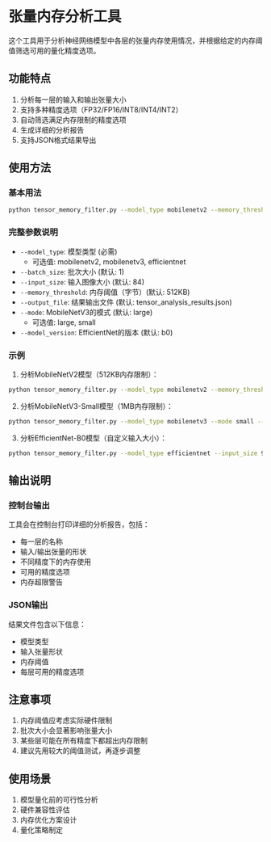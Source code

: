 # 张量内存分析工具

这个工具用于分析神经网络模型中各层的张量内存使用情况，并根据给定的内存阈值筛选可用的量化精度选项。

## 功能特点

1. 分析每一层的输入和输出张量大小
2. 支持多种精度选项（FP32/FP16/INT8/INT4/INT2）
3. 自动筛选满足内存限制的精度选项
4. 生成详细的分析报告
5. 支持JSON格式结果导出

## 使用方法

### 基本用法

```bash
python tensor_memory_filter.py --model_type mobilenetv2 --memory_threshold 524288
```

### 完整参数说明

- `--model_type`: 模型类型 (必需)
  - 可选值: mobilenetv2, mobilenetv3, efficientnet
- `--batch_size`: 批次大小 (默认: 1)
- `--input_size`: 输入图像大小 (默认: 84)
- `--memory_threshold`: 内存阈值（字节）(默认: 512KB)
- `--output_file`: 结果输出文件 (默认: tensor_analysis_results.json)
- `--mode`: MobileNetV3的模式 (默认: large)
  - 可选值: large, small
- `--model_version`: EfficientNet的版本 (默认: b0)

### 示例

1. 分析MobileNetV2模型（512KB内存限制）：
```bash
python tensor_memory_filter.py --model_type mobilenetv2 --memory_threshold 524288
```

2. 分析MobileNetV3-Small模型（1MB内存限制）：
```bash
python tensor_memory_filter.py --model_type mobilenetv3 --mode small --memory_threshold 1048576
```

3. 分析EfficientNet-B0模型（自定义输入大小）：
```bash
python tensor_memory_filter.py --model_type efficientnet --input_size 96 --memory_threshold 524288
```

## 输出说明

### 控制台输出

工具会在控制台打印详细的分析报告，包括：
- 每一层的名称
- 输入/输出张量的形状
- 不同精度下的内存使用
- 可用的精度选项
- 内存超限警告

### JSON输出

结果文件包含以下信息：
- 模型类型
- 输入张量形状
- 内存阈值
- 每层可用的精度选项

## 注意事项

1. 内存阈值应考虑实际硬件限制
2. 批次大小会显著影响张量大小
3. 某些层可能在所有精度下都超出内存限制
4. 建议先用较大的阈值测试，再逐步调整

## 使用场景

1. 模型量化前的可行性分析
2. 硬件兼容性评估
3. 内存优化方案设计
4. 量化策略制定 